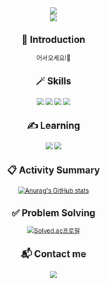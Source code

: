 <div align=center>
  <div>
    <img src="https://capsule-render.vercel.app/api?type=transparent&color=auto&height=200&section=header&text=Hello&desc=Sunghyun's%20here!&fontSize=100&fontAlign=45&descSize=30&descAlign=65&descAlignY=75" /><br>
    <a href="https://hits.seeyoufarm.com"><img src="https://hits.seeyoufarm.com/api/count/incr/badge.svg?url=https%3A%2F%2Fgithub.com%2FShaCoMiRo&count_bg=%2379C83D&title_bg=%23555555&icon=&icon_color=%23E7E7E7&title=Hits&edge_flat=false"/></a>
  </div>
  <div>
    <h2>👋 Introduction</h2>
    어서오세요!🙂
  </div>
  <div>
    <h2>🪄 Skills</h2>
    <img src="https://img.shields.io/badge/Java-007396?style=flat&logo=Java&logoColor=white"/> <img src="https://img.shields.io/badge/Spring-6DB33F?style=flat&logo=Spring&logoColor=white"/> <img src="https://img.shields.io/badge/JavaScript-F7DF1E?style=flat&logo=JavaScript&logoColor=white"/> <img src="https://img.shields.io/badge/MySQL-4479A1?style=flat&logo=MySQL&logoColor=white"/>
  </div>
  <div>
    <h2>✍️ Learning</h2>
    <img src="https://img.shields.io/badge/Spring Boot-6DB33F?style=flat&logo=Spring Boot&logoColor=white"/> <img src="https://img.shields.io/badge/React-61DAFB?style=flat&logo=React&logoColor=black"/>
  </div>
    <h2>📋 Activity Summary</h2>
  
  [![Anurag's GitHub stats](https://github-readme-stats.vercel.app/api?username=ShaCoMiRo&show_icons=true&theme=vue)](https://github.com/anuraghazra/github-readme-stats)
  <div>
  </div>
  <div>
    <h2>✅ Problem Solving</h2>
    
[![Solved.ac프로필](http://mazassumnida.wtf/api/v2/generate_badge?boj=98dltjdgus)](https://solved.ac/98dltjdgus)
  </div>
  <div>
    <h2>📬 Contact me</h2>
    <a href="mailto:98dltjdgus@naver.com"><img src="https://img.shields.io/badge/98dltjdgus@naver.com-03C75A?style=flat&logo=Naver&logoColor=white"/></a>
  </div>
  
</div>

<!---
## 👋 ShaCoMiRo
Hi, there!

### Summary
[![Hits](https://hits.seeyoufarm.com/api/count/incr/badge.svg?url=https%3A%2F%2Fgithub.com%2FShaCoMiRo&count_bg=%2379C83D&title_bg=%23555555&icon=&icon_color=%23E7E7E7&title=hits&edge_flat=true)](https://hits.seeyoufarm.com)   
[![Anurag's github stats](https://github-readme-stats.vercel.app/api?username=ShaCoMiRo&show_icons=true)](https://github.com/anuraghazra/github-readme-stats)   

### 📫 How to reach me
[![Gmail](https://img.shields.io/badge/Gmail-D14836?style=for-the-badge&logo=gmail&logoColor=white&link=mailto:98dltjdgus@gmail.com)](mailto:98dltjdgus@gmail.com) 98dltjdgus@gmail.com

<div align=center>

[![Instagram Badge](https://img.shields.io/badge/-Instagram-dd2a7b?style=flat-square&logo=instagram&logoColor=white&link=https://www.instagram.com/data.scientist/)](https://www.instagram.com/98dltjdgus/)

</div>


- 👋 Hi, I’m @ShaCoMiRo
- 👀 I’m interested in ...
- 🌱 I’m currently learning ...
- 💞️ I’m looking to collaborate on ...
- 📫 How to reach me ...

ShaCoMiRo/ShaCoMiRo is a ✨ special ✨ repository because its `README.md` (this file) appears on your GitHub profile.
You can click the Preview link to take a look at your changes.


--->
